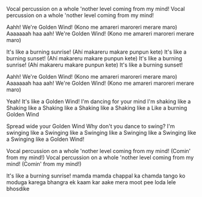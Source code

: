 Vocal percussion on a whole 'nother level coming from my mind! Vocal percussion on a whole 'nother level coming from my mind!

Aahh! We're Golden Wind! (Kono me amareri maroreri merare maro) Aaaaaaah haa aah! We're Golden Wind! (Kono me amareri maroreri merare maro)

It's like a burning sunrise! (Ahí makareru makare punpun kete) It's like a burning sunset! (Ahí makareru makare punpun kete) It's like a burning sunrise! (Ahí makareru makare punpun kete) It's like a burning sunset!

Aahh! We're Golden Wind! (Kono me amareri maroreri merare maro) Aaaaaaah haa aah! We're Golden Wind! (Kono me amareri maroreri merare maro)

Yeah! It's like a Golden Wind! I'm dancing for your mind I'm shaking like a Shaking like a Shaking like a Shaking like a Shaking like a Like a burning Golden Wind

Spread wide your Golden Wind Why don't you dance to swing? I'm swinging like a Swinging like a Swinging like a Swinging like a Swinging like a Swinging like a Golden Wind!

Vocal percussion on a whole 'nother level coming from my mind! (Comin' from my mind!) Vocal percussion on a whole 'nother level coming from my mind! (Comin' from my mind!)

It's like a burning sunrise!
mamda mamda chappal ka chamda tango ko moduga karega bhangra 
ek kaam kar aake mera moot pee 
loda lele bhosdike
